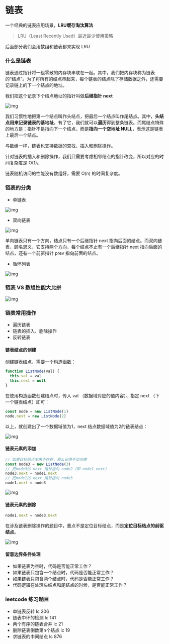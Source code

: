 # 链表



一个经典的链表应用场景，**LRU缓存淘汰算法**

> LRU（Least Recently Used）最近最少使用策略

后面部分我们会用数组和链表都来实现 LRU



### 什么是链表

链表通过指针将一组零散的内存块串联在一起。其中，我们把内存块称为链表的“结点”。为了将所有的结点串起来，每个链表的结点除了存储数据之外，还需要记录链上的下一个结点的地址。

我们把这个记录下个结点地址的指针叫做**后继指针 next**

![img](https://static001.geekbang.org/resource/image/b9/eb/b93e7ade9bb927baad1348d9a806ddeb.jpg)

我们习惯性地把第一个结点叫作头结点，把最后一个结点叫作尾结点。其中，**头结点用来记录链表的基地址**。有了它，我们就可以**遍历**得到整条链表。而尾结点特殊的地方是：指针不是指向下一个结点，而是**指向一个空地址 NULL**，表示这是链表上最后一个结点。

与数组一样，链表也支持数据的查找、插入和删除操作。

针对链表的插入和删除操作，我们只需要考虑相邻结点的指针改变，所以对应的时间复杂度是 O(1)。

链表随机访问的性能没有数组好，需要 O(n) 的时间复杂度。



### 链表的分类

+ 单链表

![img](https://static001.geekbang.org/resource/image/cb/0b/cbc8ab20276e2f9312030c313a9ef70b.jpg)

+ 双向链表

![img](https://static001.geekbang.org/resource/image/86/55/86cb7dc331ea958b0a108b911f38d155.jpg)

单向链表只有一个方向，结点只有一个后继指针 next 指向后面的结点。而双向链表，顾名思义，它支持两个方向，每个结点不止有一个后继指针 next 指向后面的结点，还有一个前驱指针 prev 指向前面的结点。

+ 循环列表

![img](https://static001.geekbang.org/resource/image/d1/91/d1665043b283ecdf79b157cfc9e5ed91.jpg)



### 链表 VS 数组性能大比拼

![img](https://static001.geekbang.org/resource/image/4f/68/4f63e92598ec2551069a0eef69db7168.jpg)



### 链表常用操作

+ 遍历链表
+ 链表的插入、删除操作
+ 反转链表



#### 链表结点的创建

创建链表结点，需要一个构造函数：

```js
function ListNode(val) {
  this.val = val
  this.next = null
}
```

在使用构造函数创建结点时，传入 val （数据域对应的值内容）、指定 next （下一个链表结点）即可：

```js
const node = new ListNode(1)
node.next = new ListNode(2)
```

以上，就创建出了一个数据域值为1，next 结点数据域值为2的链表结点：

![img](https://p3-juejin.byteimg.com/tos-cn-i-k3u1fbpfcp/816ad2c296f74df78342093e4d6edcf6~tplv-k3u1fbpfcp-zoom-1.image)

#### 链表元素的添加

```js
// 如果目标结点本来不存在，那么记得手动创建
const node3 = new ListNode(3)     
// 把node3的 next 指针指向 node2（即 node1.next）
node3.next = node1.next
// 把node1的 next 指针指向 node3
node1.next = node3
```

![img](https://p3-juejin.byteimg.com/tos-cn-i-k3u1fbpfcp/faf00f911dc04864ae52a6343dacafa2~tplv-k3u1fbpfcp-zoom-1.image)



#### 链表元素的删除

```js
node1.next = node3.next
```

在涉及链表删除操作的题目中，重点不是定位目标结点，而是**定位目标结点的前驱结点**。

![img](https://p3-juejin.byteimg.com/tos-cn-i-k3u1fbpfcp/fc6a1f482c0c4b24bf791171c43167d9~tplv-k3u1fbpfcp-zoom-1.image)



#### 留意边界条件处理

+ 如果链表为空时，代码是否能正常工作？
+ 如果链表只包含一个结点时，代码是否能正常工作？
+ 如果链表只包含两个结点时，代码是否能正常工作？
+ 代码逻辑在处理头结点和尾结点的时候，是否能正常工作？





### leetcode 练习题目

+ 单链表反转  lc 206
+ 链表中环的检测  lc 141
+ 两个有序的链表合并 lc 21
+ 删除链表倒数第n个结点 lc 19
+ 求链表的中间结点 lc 876

